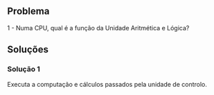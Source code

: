 ## Problema

1 - Numa CPU, qual é a função da Unidade Aritmética e Lógica?

## Soluções

### Solução 1

Executa a computação e cálculos passados pela unidade de controlo.
